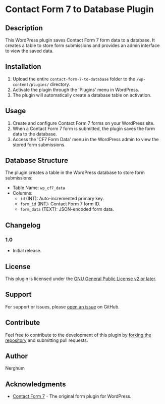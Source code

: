 # Contact Form 7 to Database Plugin

## Description

This WordPress plugin saves Contact Form 7 form data to a database. It creates a table to store form submissions and provides an admin interface to view the saved data.

## Installation

1. Upload the entire `contact-form-7-to-database` folder to the `/wp-content/plugins/` directory.
2. Activate the plugin through the 'Plugins' menu in WordPress.
3. The plugin will automatically create a database table on activation.

## Usage

1. Create and configure Contact Form 7 forms on your WordPress site.
2. When a Contact Form 7 form is submitted, the plugin saves the form data to the database.
3. Access the 'CF7 Form Data' menu in the WordPress admin to view the stored form submissions.

## Database Structure

The plugin creates a table in the WordPress database to store form submissions:

- Table Name: `wp_cf7_data`
- Columns:
  - `id` (INT): Auto-incremented primary key.
  - `form_id` (INT): Contact Form 7 form ID.
  - `form_data` (TEXT): JSON-encoded form data.

## Changelog

### 1.0
- Initial release.

## License

This plugin is licensed under the [GNU General Public License v2 or later](https://www.gnu.org/licenses/gpl-2.0.html).

## Support

For support or issues, please [open an issue](https://github.com/nerghum/Contact-Form-7-to-Database/issues) on GitHub.

## Contribute

Feel free to contribute to the development of this plugin by [forking the repository](https://github.com/nerghum/Contact-Form-7-to-Database) and submitting pull requests.

## Author

Nerghum

## Acknowledgments

- [Contact Form 7](https://contactform7.com/) - The original form plugin for WordPress.

